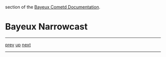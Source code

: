 section of the [Bayeux Cometd Documentation](BayeuxCometdDocumentation.md).

# Bayeux Narrowcast #


---

[prev](BayeuxCometdDocumentation.md) [up](BayeuxCometdDocumentation.md) [next](BayeuxCometdDocumentation.md)

---
